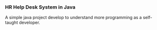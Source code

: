 ### HR Help Desk System in Java
A simple java project develop to understand more programming as a self-taught developer.